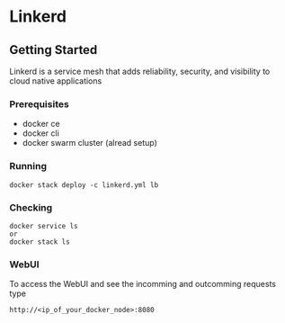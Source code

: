 # Linkerd

## Getting Started

Linkerd is a service mesh that adds reliability, security, and visibility to cloud native applications

### Prerequisites

* docker ce
* docker cli
* docker swarm cluster (alread setup)

### Running

```(sh)
docker stack deploy -c linkerd.yml lb
```

### Checking

```(sh)
docker service ls
or
docker stack ls
```

### WebUI

To access the WebUI and see the incomming and outcomming requests type

```(url)
http://<ip_of_your_docker_node>:8080
```
